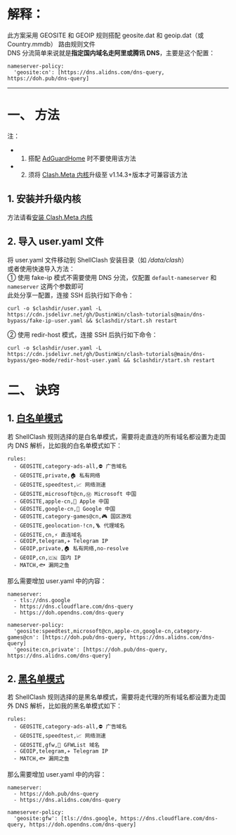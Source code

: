 # 解释：
此方案采用 GEOSITE 和 GEOIP 规则搭配 geosite.dat 和 geoip.dat（或 Country.mmdb） 路由规则文件  
DNS 分流简单来说就是**指定国内域名走阿里或腾讯 DNS**，主要是这个配置：
```
nameserver-policy:
  'geosite:cn': [https://dns.alidns.com/dns-query, https://doh.pub/dns-query]
```
---
# 一、 方法
注：
- 1. 搭配 [AdGuardHome](https://github.com/AdguardTeam/AdGuardHome) 时不要使用该方法
- 2. 须将 [Clash.Meta 内核](https://github.com/MetaCubeX/Clash.Meta)升级至 v1.14.3+版本才可兼容该方法

## 1. 安装并升级内核
方法请看[安装 Clash.Meta 内核](https://github.com/DustinWin/clash-tutorials/blob/main/%E6%95%99%E7%A8%8B%E5%90%88%E9%9B%86/ShellClash%20%E5%92%8C%20AdGuardHome%20%E5%BF%AB%E9%80%9F%E5%AE%89%E8%A3%85%E6%95%99%E7%A8%8B.md#%E4%BA%8C-%E5%AE%89%E8%A3%85-clashmeta-%E5%86%85%E6%A0%B8)
## 2. 导入 user.yaml 文件
将 user.yaml 文件移动到 ShellClash 安装目录（如 */data/clash*）  
或者使用快速导入方法：  
① 使用 fake-ip 模式不需要使用 DNS 分流，仅配置 `default-nameserver` 和 `nameserver` 这两个参数即可  
此处分享一配置，连接 SSH 后执行如下命令：
```
curl -o $clashdir/user.yaml -L https://cdn.jsdelivr.net/gh/DustinWin/clash-tutorials@main/dns-bypass/fake-ip-user.yaml && $clashdir/start.sh restart
```
② 使用 redir-host 模式，连接 SSH 后执行如下命令：
```
curl -o $clashdir/user.yaml -L https://cdn.jsdelivr.net/gh/DustinWin/clash-tutorials@main/dns-bypass/geo-mode/redir-host-user.yaml && $clashdir/start.sh restart
```
# 二、 诀窍
## 1. [白名单模式](https://cdn.jsdelivr.net/gh/DustinWin/clash-tutorials@main/rule-templates/geo-mode/template_whitelist.yaml)
若 ShellClash 规则选择的是白名单模式，需要将走直连的所有域名都设置为走国内 DNS 解析，比如我的白名单模式如下：
```
rules:
  - GEOSITE,category-ads-all,⛔️ 广告域名
  - GEOSITE,private,🏠 私有网络
  - GEOSITE,speedtest,📈 网络测速
  - GEOSITE,microsoft@cn,Ⓜ️ Microsoft 中国
  - GEOSITE,apple-cn,🍎 Apple 中国
  - GEOSITE,google-cn,🗽 Google 中国
  - GEOSITE,category-games@cn,🎮 国区游戏
  - GEOSITE,geolocation-!cn,🪜 代理域名
  - GEOSITE,cn,⚡ 直连域名
  - GEOIP,telegram,✈️ Telegram IP
  - GEOIP,private,🏠 私有网络,no-resolve
  - GEOIP,cn,🇨🇳 国内 IP
  - MATCH,🐟 漏网之鱼
```
那么需要增加 user.yaml 中的内容：
```
nameserver:
  - tls://dns.google
  - https://dns.cloudflare.com/dns-query
  - https://doh.opendns.com/dns-query

nameserver-policy:
  'geosite:speedtest,microsoft@cn,apple-cn,google-cn,category-games@cn': [https://doh.pub/dns-query, https://dns.alidns.com/dns-query]
  'geosite:cn,private': [https://doh.pub/dns-query, https://dns.alidns.com/dns-query]
```
## 2. [黑名单模式](https://cdn.jsdelivr.net/gh/DustinWin/clash-tutorials@main/rule-templates/geo-mode/template_blacklist.yaml)
若 ShellClash 规则选择的是黑名单模式，需要将走代理的所有域名都设置为走国外 DNS 解析，比如我的黑名单模式如下：
```
rules:
  - GEOSITE,category-ads-all,⛔️ 广告域名
  - GEOSITE,speedtest,📈 网络测速
  - GEOSITE,gfw,🧱 GFWList 域名
  - GEOIP,telegram,✈️ Telegram IP
  - MATCH,🐟 漏网之鱼
```
那么需要增加 user.yaml 中的内容：
```
nameserver:
  - https://doh.pub/dns-query
  - https://dns.alidns.com/dns-query

nameserver-policy:
  'geosite:gfw': [tls://dns.google, https://dns.cloudflare.com/dns-query, https://doh.opendns.com/dns-query]
```
